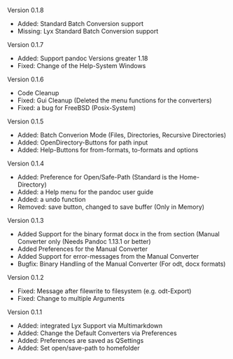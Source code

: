 Version 0.1.8
- Added: Standard Batch Conversion support
- Missing: Lyx Standard Batch Conversion support

Version 0.1.7
- Added: Support pandoc Versions greater 1.18
- Fixed: Change of the Help-System Windows

Version 0.1.6
- Code Cleanup
- Fixed: Gui Cleanup (Deleted the menu functions for the converters)
- Fixed: a bug for FreeBSD (Posix-System)

Version 0.1.5
- Added: Batch Converion Mode (Files, Directories, Recursive Directories)
- Added: OpenDirectory-Buttons for path input
- Added: Help-Buttons for from-formats, to-formats and options

Version 0.1.4
- Added: Preference for Open/Safe-Path (Standard is the Home-Directory)
- Added: a Help menu for the pandoc user guide
- Added: a undo function
- Removed: save button, changed to save buffer (Only in Memory)

Version 0.1.3
- Added Support for the binary format docx in the from section (Manual Converter only (Needs Pandoc 1.13.1 or better)
- Added Preferences for the Manual Converter
- Added Support for error-messages from the Manual Converter
- Bugfix: Binary Handling of the Manual Converter (For odt, docx formats)

Version 0.1.2
- Fixed: Message after filewrite to filesystem (e.g. odt-Export)
- Fixed: Change to multiple Arguments

Version 0.1.1
- Added: integrated Lyx Support via Multimarkdown
- Added: Change the Default Converters via Preferences
- Added: Preferences are saved as QSettings
- Added: Set open/save-path to homefolder
